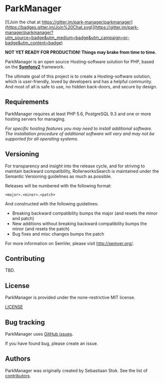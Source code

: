 ParkManager 
===========

[![Join the chat at https://gitter.im/park-manager/parkmanager](https://badges.gitter.im/Join%20Chat.svg)](https://gitter.im/park-manager/parkmanager?utm_source=badge&utm_medium=badge&utm_campaign=pr-badge&utm_content=badge)

**NOT YET READY FOR PRODUCTION! Things may brake from time to time.**

ParkManager is an open source Hosting-software solution for PHP,
based on the [**Symfony2**](http://symfony.com) framework.

The ultimate goal of this project is to create a Hosting-software solution,
which is user-friendly, loved by developers and has a helpful community.
And most of all is safe to use, no hidden back-doors, and secure by design.

Requirements
------------

ParkManager requires at least PHP 5.6, PostgreSQL 9.3 and one or more
hosting servers for managing.

*For specific hosting features you may need to install additional
software. The installation procedure of additional software will vary
and may not be supported for all operating systems.*

Versioning
----------

For transparency and insight into the release cycle, and for striving
to maintain backward compatibility, RollerworksSearch is maintained under
the Semantic Versioning guidelines as much as possible.

Releases will be numbered with the following format:

`<major>.<minor>.<patch>`

And constructed with the following guidelines:

* Breaking backward compatibility bumps the major (and resets the minor and patch)
* New additions without breaking backward compatibility bumps the minor (and resets the patch)
* Bug fixes and misc changes bumps the patch

For more information on SemVer, please visit <http://semver.org/>.

Contributing
------------

TBD.

License
-------

ParkManager is provided under the none-restrictive MIT license.

[LICENSE](LICENSE)

Bug tracking
------------

ParkManager uses [GitHub issues](https://github.com/park-manager/parkmanager/issues).

If you have found bug, please create an issue.

Authors
-------

ParkManager was originally created by Sebastiaan Stok.
See the list of [contributors](https://github.com/park-manager/parkmanager/contributors).
